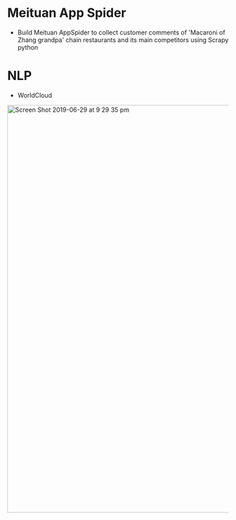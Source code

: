 # Meituan App Spider 
- Build Meituan AppSpider to collect customer comments of 'Macaroni of Zhang grandpa' chain restaurants and its main competitors using Scrapy python

# NLP
- WorldCloud
<img width="928" alt="Screen Shot 2019-06-29 at 9 29 35 pm" src="https://github.com/YiranJing/BigDataAnalysis/blob/master/Meituan_Spider_NLP/Macaroni_of_Zhang_grandpa/notebook/wordcloud.png">
